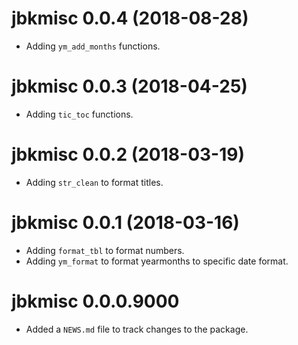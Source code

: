 # jbkmisc 0.0.4 (2018-08-28)

- Adding `ym_add_months` functions.

# jbkmisc 0.0.3 (2018-04-25)

- Adding `tic_toc` functions.

# jbkmisc 0.0.2 (2018-03-19)

- Adding `str_clean` to format titles.

# jbkmisc 0.0.1 (2018-03-16)

- Adding `format_tbl` to format numbers.
- Adding `ym_format` to format yearmonths to specific date format.

# jbkmisc 0.0.0.9000

* Added a `NEWS.md` file to track changes to the package.
